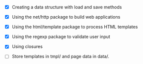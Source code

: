 - [x] Creating a data structure with load and save methods
- [x] Using the net/http package to build web applications
- [x] Using the html/template package to process HTML templates
- [x] Using the regexp package to validate user input
- [x] Using closures

- [ ] Store templates in tmpl/ and page data in data/.